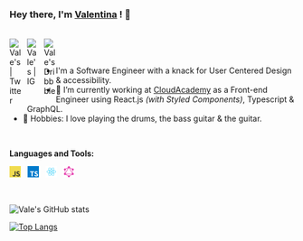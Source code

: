 ### Hey there, I'm [Valentina](https://frontendvale.me) ! 👋

<br />

<a href="https://twitter.com/CherriePie4897/">
  <img align="left" alt="Vale's | Twitter" width="21px" src="https://cdn4.iconfinder.com/data/icons/social-media-2070/140/_twitter-512.png" style="margin-right: 10px" />
</a>
<a href="https://instagram.com/frontendvale/">
  <img align="left" alt="Vale's | IG" width="20px" src="https://cdn4.iconfinder.com/data/icons/social-messaging-ui-color-shapes-2-free/128/social-instagram-new-circle-512.svg" style="margin-right: 10px"/>
</a>
<a href="https://dribbble.com/blueberrymuffin95/">
  <img align="left" alt="Vale's Dribbble" width="21px" src="https://cdn3.iconfinder.com/data/icons/social-media-2169/24/social_media_social_media_logo_dribbble-512.png" />
</a>

<br />
<br />

- I'm a Software Engineer with a knack for User Centered Design & accessibility.
- 🔭 I’m currently working at [CloudAcademy](https://cloudacademy.com/) as a Front-end Engineer using React.js _(with Styled Components)_, Typescript & GraphQL.
- 🥁 Hobbies: I love playing the drums, the bass guitar & the guitar.

<br />

**Languages and Tools:**

<code><img height="20" src="https://raw.githubusercontent.com/github/explore/80688e429a7d4ef2fca1e82350fe8e3517d3494d/topics/javascript/javascript.png"></code> &nbsp;
<code><img height="20" src="https://raw.githubusercontent.com/github/explore/80688e429a7d4ef2fca1e82350fe8e3517d3494d/topics/typescript/typescript.png"></code> &nbsp;
<code><img height="20" src="https://raw.githubusercontent.com/github/explore/80688e429a7d4ef2fca1e82350fe8e3517d3494d/topics/react/react.png"></code> &nbsp;
<code><img height="20" src="https://raw.githubusercontent.com/github/explore/5c058a388828bb5fde0bcafd4bc867b5bb3f26f3/topics/graphql/graphql.png"></code>

<br />

![Vale's GitHub stats](https://github-readme-stats.vercel.app/api?username=vale-c&show_icons=true&theme=cobalt)

[![Top Langs](https://github-readme-stats.vercel.app/api/top-langs/?username=vale-c&layout=compact)](https://github.com/vale-c/github-readme-stats)
